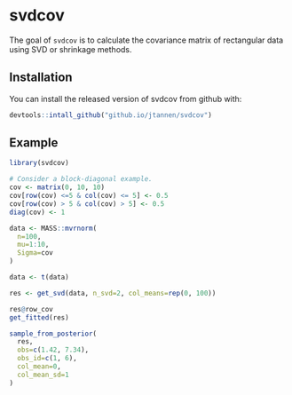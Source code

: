 
# svdcov

<!-- badges: start -->
<!-- badges: end -->

The goal of `svdcov` is to calculate the covariance matrix of rectangular data 
using SVD or shrinkage methods.

## Installation

You can install the released version of svdcov from github with:

``` r
devtools::intall_github("github.io/jtannen/svdcov")
```

## Example


``` r
library(svdcov)

# Consider a block-diagonal example.
cov <- matrix(0, 10, 10)
cov[row(cov) <=5 & col(cov) <= 5] <- 0.5
cov[row(cov) > 5 & col(cov) > 5] <- 0.5
diag(cov) <- 1

data <- MASS::mvrnorm(
  n=100, 
  mu=1:10, 
  Sigma=cov
)

data <- t(data)

res <- get_svd(data, n_svd=2, col_means=rep(0, 100))

res@row_cov
get_fitted(res)

sample_from_posterior(
  res,
  obs=c(1.42, 7.34),
  obs_id=c(1, 6),
  col_mean=0,
  col_mean_sd=1
)
```

